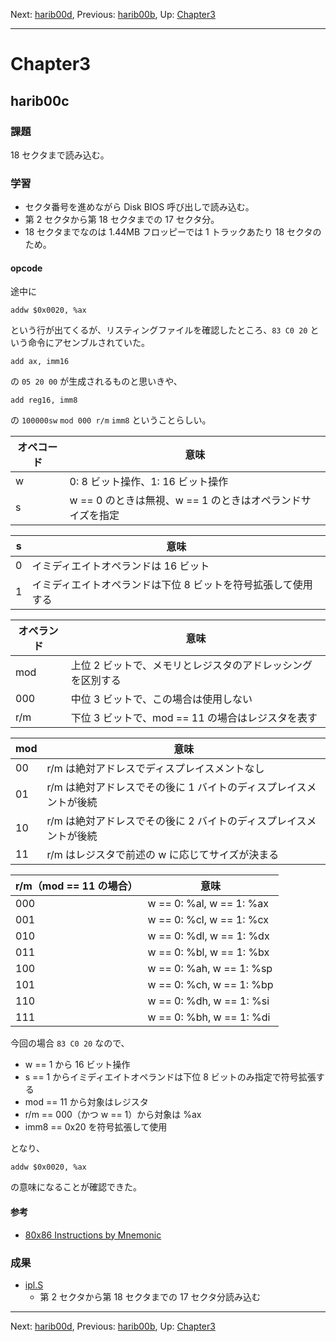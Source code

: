Next: [harib00d](harib00d.md), Previous: [harib00b](harib00b.md), Up: [Chapter3](chapter3.md)

----

# Chapter3

## harib00c

### 課題

18 セクタまで読み込む。

### 学習

- セクタ番号を進めながら Disk BIOS 呼び出しで読み込む。
- 第 2 セクタから第 18 セクタまでの 17 セクタ分。
- 18 セクタまでなのは 1.44MB フロッピーでは 1 トラックあたり 18 セクタのため。

#### opcode

途中に

```Assembly
addw $0x0020, %ax
```

という行が出てくるが、リスティングファイルを確認したところ、```83 C0 20``` という命令にアセンブルされていた。

```Assembly
add ax, imm16
```

の ```05 20 00``` が生成されるものと思いきや、

```Assembly
add reg16, imm8
```
の ```100000sw``` ```mod 000 r/m``` ```imm8``` ということらしい。

オペコード | 意味
---------- | ----
w   | 0: 8 ビット操作、1: 16 ビット操作
s   | w == 0 のときは無視、w == 1 のときはオペランドサイズを指定

s  | 意味
-- | ----
0 | イミディエイトオペランドは 16 ビット
1 | イミディエイトオペランドは下位 8 ビットを符号拡張して使用する

オペランド | 意味
---------- | ----
mod | 上位 2 ビットで、メモリとレジスタのアドレッシングを区別する
000 | 中位 3 ビットで、この場合は使用しない
r/m | 下位 3 ビットで、mod == 11 の場合はレジスタを表す

mod | 意味
--- | ----
00 | r/m は絶対アドレスでディスプレイスメントなし
01 | r/m は絶対アドレスでその後に 1 バイトのディスプレイスメントが後続
10 | r/m は絶対アドレスでその後に 2 バイトのディスプレイスメントが後続
11 | r/m はレジスタで前述の w に応じてサイズが決まる

r/m（mod == 11 の場合） | 意味
----------------------- | ----
000 | w == 0: %al, w == 1: %ax
001 | w == 0: %cl, w == 1: %cx
010 | w == 0: %dl, w == 1: %dx
011 | w == 0: %bl, w == 1: %bx
100 | w == 0: %ah, w == 1: %sp
101 | w == 0: %ch, w == 1: %bp
110 | w == 0: %dh, w == 1: %si
111 | w == 0: %bh, w == 1: %di

今回の場合 ```83 C0 20``` なので、

- w == 1 から 16 ビット操作
- s == 1 からイミディエイトオペランドは下位 8 ビットのみ指定で符号拡張する
- mod == 11 から対象はレジスタ
- r/m == 000（かつ w == 1）から対象は %ax
- imm8 == 0x20 を符号拡張して使用

となり、

```Assembly
addw $0x0020, %ax
```

の意味になることが確認できた。

#### 参考

- [80x86 Instructions by Mnemonic](http://www.c-jump.com/CIS77/reference/Instructions_by_Mnemonic.html)

### 成果

- [ipl.S](/ipl.S)
    - 第 2 セクタから第 18 セクタまでの 17 セクタ分読み込む

----

Next: [harib00d](harib00d.md), Previous: [harib00b](harib00b.md), Up: [Chapter3](chapter3.md)
